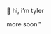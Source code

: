 👋 hi, i’m tyler 

more soon™

<!---
0xsmoochie/0xsmoochie is a ✨ special ✨ repository because its `README.md` (this file) appears on your GitHub profile.
You can click the Preview link to take a look at your changes.
--->
